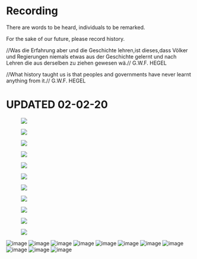 # Recording

There are words to be heard, individuals to be remarked.

For the sake of our future, please record history.


//Was die Erfahrung aber und die Geschichte lehren,ist dieses,dass Völker und Regierungen niemals etwas aus der Geschichte gelernt und nach Lehren die aus derselben zu ziehen gewesen wä.//
G.W.F. HEGEL

//What history taught us is that peoples and governments have never learnt anything from it.//
G.W.F. HEGEL

# UPDATED 02-02-20

<figure>
<a><img src="{{site.url}}/img/QQ图片20200202162905.jpg"></a>
</figure>

<figure>
<a><img src="{{site.url}}/img/QQ图片20200202162908.jpg"></a>
</figure>

<figure>
<a><img src="{{site.url}}/img/QQ图片20200202162911.jpg"></a>
</figure>

<figure>
<a><img src="{{site.url}}/img/QQ图片20200202162914.jpg"></a>
</figure>

<figure>
<a><img src="{{site.url}}/img/QQ图片20200202162917.jpg"></a>
</figure>

<figure>
<a><img src="{{site.url}}/img/QQ图片20200202162919.jpg"></a>
</figure>

<figure>
<a><img src="{{site.url}}/img/QQ图片20200202162922.jpg"></a>
</figure>

<figure>
<a><img src="{{site.url}}/img/QQ图片20200202162924.jpg"></a>
</figure>

<figure>
<a><img src="{{site.url}}/img/QQ图片20200202162926.jpg"></a>
</figure>

<figure>
<a><img src="{{site.url}}/img/QQ图片20200202162928.jpg"></a>
</figure>

<figure>
<a><img src="{{site.url}}/img/QQ图片20200202162939.jpg"></a>
</figure>


![image](https://github.com/yichuan-00/yichuan-00.GitHub.io/blob/master/img/QQ图片20200202162905.jpg)
![image](https://github.com/yichuan-00/yichuan-00.GitHub.io/blob/master/img/QQ图片20200202162908.jpg)
![image](https://github.com/yichuan-00/yichuan-00.GitHub.io/blob/master/img/QQ图片20200202162911.jpg)
![image](https://github.com/yichuan-00/yichuan-00.GitHub.io/blob/master/img/QQ图片20200202162914.jpg)
![image](https://github.com/yichuan-00/yichuan-00.GitHub.io/blob/master/img/QQ图片20200202162917.jpg)
![image](https://github.com/yichuan-00/yichuan-00.GitHub.io/blob/master/img/QQ图片20200202162919.jpg)
![image](https://github.com/yichuan-00/yichuan-00.GitHub.io/blob/master/img/QQ图片20200202162922.jpg)
![image](https://github.com/yichuan-00/yichuan-00.GitHub.io/blob/master/img/QQ图片20200202162924.jpg)
![image](https://github.com/yichuan-00/yichuan-00.GitHub.io/blob/master/img/QQ图片20200202162926.jpg)
![image](https://github.com/yichuan-00/yichuan-00.GitHub.io/blob/master/img/QQ图片20200202162928.jpg)
![image](https://github.com/yichuan-00/yichuan-00.GitHub.io/blob/master/img/QQ图片20200202162939.jpg)

